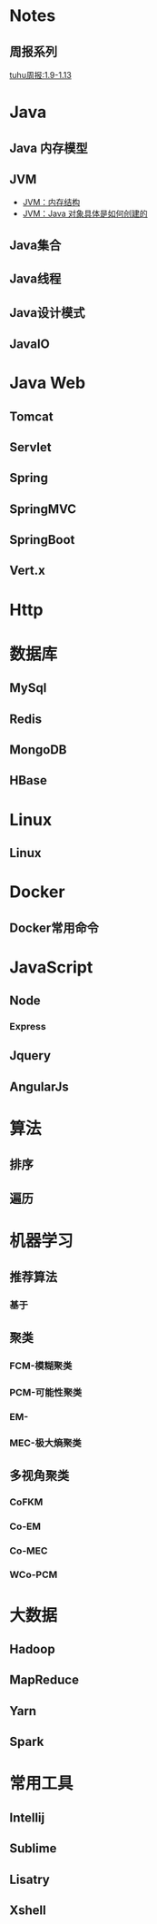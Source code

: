 
# Notes
## 周报系列
[tuhu周报:1.9-1.13](https://github.com/wangzhenhui1991/Notes/issues/1)


# Java
## Java 内存模型

## JVM
- [JVM：内存结构](https://github.com/pzxwhc/MineKnowContainer/issues/24)
- [JVM：Java 对象具体是如何创建的](https://github.com/pzxwhc/MineKnowContainer/issues/62)

## Java集合
## Java线程
## Java设计模式
## JavaIO
## 
# Java Web
## Tomcat
## Servlet
## Spring
## SpringMVC
## SpringBoot
## Vert.x

# Http

# 数据库
## MySql
## Redis
## MongoDB
## HBase
# Linux 
## Linux

# Docker
## Docker常用命令

# JavaScript
## Node
### Express
## Jquery
## AngularJs

# 算法
## 排序
## 遍历


# 机器学习
## 推荐算法
### 基于
## 聚类
### FCM-模糊聚类
### PCM-可能性聚类
### EM-
### MEC-极大熵聚类
## 多视角聚类
### CoFKM
### Co-EM
### Co-MEC
### WCo-PCM

# 大数据
## Hadoop
## MapReduce
## Yarn
## Spark

# 常用工具
## Intellij
## Sublime
## Lisatry
## Xshell

